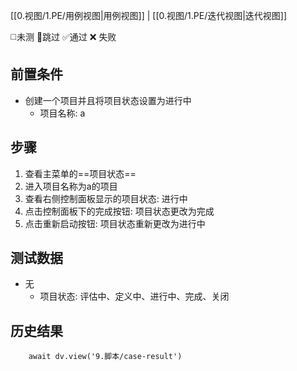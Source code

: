 [[0.视图/1.PE/用例视图|用例视图]] | [[0.视图/1.PE/迭代视图|迭代视图]]

 ◻️未测    🚫跳过     ✅通过    ❌ 失败
## 前置条件

- 创建一个项目并且将项目状态设置为进行中
	- 项目名称: a

## 步骤

1. 查看主菜单的==项目状态==
2. 进入项目名称为a的项目
3. 查看右侧控制面板显示的项目状态: 进行中
4. 点击控制面板下的完成按钮: 项目状态更改为完成
5. 点击重新启动按钮: 项目状态重新更改为进行中

## 测试数据

- 无
	- 项目状态: 评估中、定义中、进行中、完成、关闭

## 历史结果

```dataviewjs
    await dv.view('9.脚本/case-result')
```
